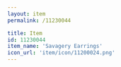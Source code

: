```yaml
---
layout: item
permalink: /11230044

title: Item
id: 11230044
item_name: 'Savagery Earrings'
icon_url: 'item/icon/11200024.png'
---
```

